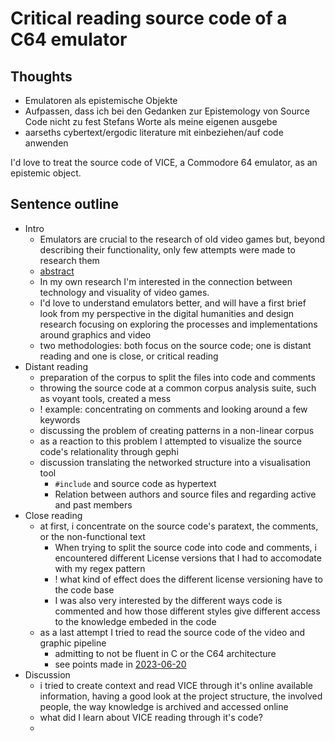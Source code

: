 # Critical reading source code of a C64 emulator 

## Thoughts
- Emulatoren als epistemische Objekte
- Aufpassen, dass ich bei den Gedanken zur Epistemology von Source Code nicht zu fest Stefans Worte als meine eigenen ausgebe
- aarseths cybertext/ergodic literature mit einbeziehen/auf code anwenden

I'd love to treat the source code of VICE, a Commodore 64 emulator, as an epistemic object.

## Sentence outline
- Intro
	- Emulators are crucial to the research of old video games but, beyond describing their functionality, only few attempts were made to research them
	- [abstract](output/game_science/game_science_abstract.md)
	- In my own research I'm interested in the connection between technology and visuality of video games.
	- I'd love to understand emulators better, and will have a first brief look from my perspective in the digital humanities and design research focusing on exploring the processes and implementations around graphics and video
	- two methodologies: both focus on the source code; one is distant reading and one is close, or critical reading
- Distant reading
	- preparation of the corpus to split the files into code and comments
	- throwing the source code at a common corpus analysis suite, such as voyant tools, created a mess
	- ! example: concentrating on comments and looking around a few keywords
	- discussing the problem of creating patterns in a non-linear corpus
	- as a reaction to this problem I attempted to visualize the source code's relationality through gephi
	- discussion translating the networked structure into a visualisation tool
		- `#include` and source code as hypertext
		- Relation between authors and source files and regarding active and past members
- Close reading
	- at first, i concentrate on the source code's paratext, the comments, or the non-functional text
		- When trying to split the source code into code and comments, i encountered different License versions that I had to accomodate with my regex pattern
		- ! what kind of effect does the different license versioning have to the code base
		- I was also very interested by the different ways code is commented and how those different styles give different access to the knowledge embeded in the code
	- as a last attempt I tried to read the source code of the video and graphic pipeline
		- admitting to not be fluent in C or the C64 architecture
		- see points made in [2023-06-20](journal/2023-06-20.md)
- Discussion
	- i tried to create context and read VICE through it's online available information, having a good look at the project structure, the involved people, the way knowledge is archived and accessed online
	- what did I learn about VICE reading through it's code?
	- 